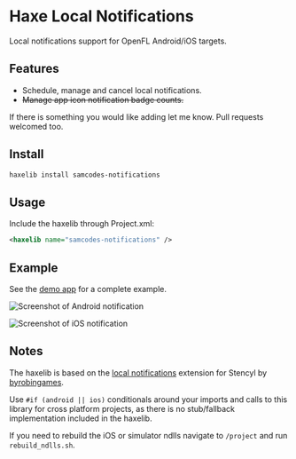 # Haxe Local Notifications

Local notifications support for OpenFL Android/iOS targets.

## Features

* Schedule, manage and cancel local notifications.
* ~~Manage app icon notification badge counts.~~

If there is something you would like adding let me know. Pull requests welcomed too.

## Install

```bash
haxelib install samcodes-notifications
```

## Usage

Include the haxelib through Project.xml:
```xml
<haxelib name="samcodes-notifications" />
```

## Example

See the [demo app](https://github.com/Tw1ddle/samcodes-notifications-demo) for a complete example.

![Screenshot of Android notification](https://github.com/Tw1ddle/samcodes-notifications-demo/blob/master/screenshots/notification-android.gif?raw=true "Notification Android")

![Screenshot of iOS notification](https://github.com/Tw1ddle/samcodes-notifications-demo/blob/master/screenshots/notification-ios.gif?raw=true "Notification iOS")

## Notes
The haxelib is based on the [local notifications](https://github.com/byrobingames/localnotifications) extension for Stencyl by [byrobingames](https://github.com/byrobingames).

Use ```#if (android || ios)``` conditionals around your imports and calls to this library for cross platform projects, as there is no stub/fallback implementation included in the haxelib.

If you need to rebuild the iOS or simulator ndlls navigate to ```/project``` and run ```rebuild_ndlls.sh```.